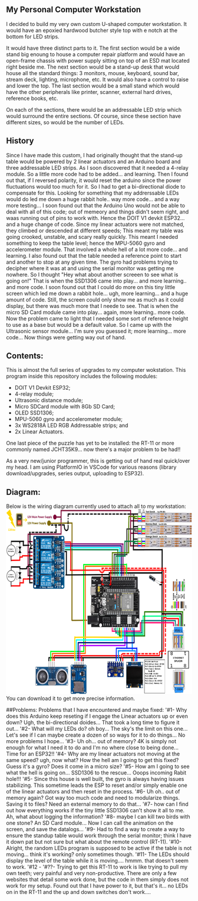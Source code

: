 ## My Personal Computer Workstation

I decided to build my very own custom U-shaped computer workstation.
It would have an epoxied hardwood butcher style top with e notch at the bottom for LED strips.

It would have three distinct parts to it.
The first section would be a wide stand big enoung to house a computer repair platform and would have an open-frame chassis with power supply sitting on top of an ESD mat located right beside me.
The next section would be a stand-up desk that would house all the standard things: 3 monitors, mouse, keyboard, sound bar, stream deck, lighting, microphone, etc. It would also have a control to raise and lower the top.
The last section would be a small stand which would have the other peripherals like printer, scanner, external hard drives, reference books, etc.

On each of the sections, there would be an addressable LED strip which would surround the entire sections.
Of course, since these section have different sizes, so would be the number of LEDs.

## History
Since I have made this custom, I had originally thought that the stand-up table would be powered by 2 linear actuators and an Arduino board and three addressable LED strips.
As I soon discovered that it needed a 4-relay module. So a little more code had to be added... and learning.
Then I found out that, if I reversed polarity, it would reset the arduino since the power fluctuations would too much for it.
So I had to get a bi-directional diode to compensate for this.
Looking for something that my addrerssable LEDs would do led me down a huge rabbit hole.. way more code... and a way more testing...
I soon found out that the Arduino Uno would not be able to deal with all of this code; out of memeory and things didn't seem right, and waas running out of pins to work with.
Hence the DOIT V1 devkit ESP32... and a huge change of code.
Since my linear actuators were not matched, they climbed or descended at different speeds; This meant my table was going crooked, unstable, and scary really quickly.
This meant I needed something to keep the table level; hence the MPU-5060 gyro and accelerometer module.
That involved a whole hell of a lot more code... and learning.
I also found out that the table needed a reference point to start and another to stop at any given time.
The gyro had problems trying to decipher where it was at and using the serial monitor was getting me nowhere.
So I thought "Hey what about another screeen to see what is going on!"
That is when the SSD1306 came into play... and more learning.. and more code.
I soon found out that I could do more on this tiny little screen which led me down a rabbit hole... ugh, more learning... and a huge amount of code.
Still, the screen could only show me as much as it could display, but there was much more that I neede to see.
That is when the micro SD Card module came into play... again, more learning.. more code.
Now the problem came to light that I needed some sort of reference height to use as a base but would be a default value.
So I came up with the Ultrasonic sensor module... I'm sure you guessed it; more learning... more code...
Now things were getting way out of hand.

## Contents:
This is almost the full series of upgrades to my computer wokstation.
This program inside this repository includes the following modules:
- DOIT V1 Devkit ESP32;
- 4-relay module;
- Ultrasonic distance module;
- Micro SDCard module with 8Gb SD Card;
- OLED SSD1306;
- MPU-5060 gyro and accelerometer module;
- 3x WS2818A LED RGB Addressable strips; and
- 2x Linear Actuators.

One last piece of the puzzle has yet to be installed: the RT-11 or more commonly named JCHT35K9... now there's a major problem to be had!!
 
As a very new/junior programmer, this is getting out of hand real quick/over my head.
I am using PlatformIO in VSCode for various reasons (library download/upgrades, series output, uploading to ESP32).

## Diagram:
Below is the wiring diagram currently used to attach all to my workstation:
<img height=500 width=750 alt="Wiring diagram" src="https://github.com/Scarecrow1965/LED-SDCard-MPU-LA-OLED-ESP32/blob/main/ESP32-deskstand-wiring2.png">
You can download it to get more precise information.

##Problems:
Problems that I have encountered and maybe fixed:
'#1- Why does this Arduino keep reseting if I engage the Linear actuators up or even down? Ugh, the bi-directional doides... That took a long time to figure it out...
'#2- What will my LEDs do? oh boy... The sky's the limit on this one... Let's see if I can maybe create a dozen of so ways for it to do things... No more problems I hope...
'#3- Uh oh... out of memory? 4K is simply not enough for what I need it to do and I'm no where close to being done... Time for an ESP32!!
'#4- Why are my linear actuators not moving at the same speed? ugh, now what? How the hell am I going to get this fixed? Guess it's a gyro? Does it come in a micro size?
'#5- How am I going to see what the hell is going on... SSD1306 to the rescue... Ooops incoming Rabit hole!!!
'#5- Since this house is well built, the gyro is always having issues stabilizing. This sometime leads the ESP to reset and/or simply enable one of the linear actuators and then reset in the process.
'#6- Uh oh.. out of memory again? Got way too much code and need to modularize things. Saving it to files? Need an external memory to do that...
'#7- how can I find out how everything works if the tiny little SSD1306 can't show it all to me. Ah, what about logging the information?
'#8- maybe I can kill two birds with one stone? An SD Card module... Now I can call the animation on the screen, and save the datalogs...
'#9- Had to find a way to create a way to ensure the standup table would work through the serial monitor; think I have it down pat but not sure but what about the remote control (RT-11).
'#10- Alright, the random LEDs program is supposed to be active if the table is not moving... think it's working? only sometimes though.
'#11- The LEDs should display the level of the table while it is moving.... hmmm. that doesn't seem to work.
'#12 - 
'#??- Trying to get this RT-11 to work is like trying to pull my own teeth; very painful and very non-productive. 
 There are only a few websites that detail some work done, but the code in them simply does not work for my setup.
 Found out that I have power to it, but that's it... no LEDs on in the RT-11 and the up and down switches don't work....
